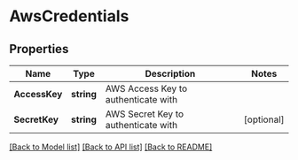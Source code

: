# AwsCredentials

## Properties

Name | Type | Description | Notes
------------ | ------------- | ------------- | -------------
**AccessKey** | **string** | AWS Access Key to authenticate with | 
**SecretKey** | **string** | AWS Secret Key to authenticate with | [optional] 

[[Back to Model list]](../README.md#documentation-for-models) [[Back to API list]](../README.md#documentation-for-api-endpoints) [[Back to README]](../README.md)



